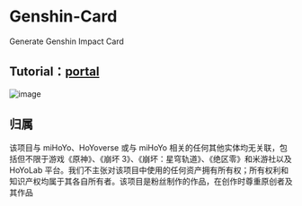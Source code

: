 # Genshin-Card
Generate Genshin Impact Card 

## Tutorial：[portal](https://genshin-card-kallka.vercel.app/)

![image](https://github.com/user-attachments/assets/2087dc07-9812-4359-abf4-566cd4b328a1)



## 归属

该项目与 miHoYo、HoYoverse 或与 miHoYo 相关的任何其他实体均无关联，包括但不限于游戏《原神》、《崩坏 3》、《崩坏：星穹轨道》、《绝区零》和米游社以及HoYoLab 平台。我们不主张对该项目中使用的任何资产拥有所有权；所有权利和知识产权均属于其各自所有者。该项目是粉丝制作的作品，在创作时尊重原创者及其作品